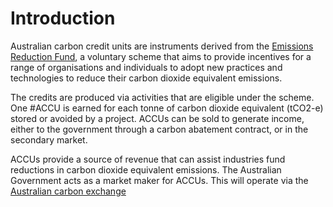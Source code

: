 # Introduction 
Australian carbon credit units are instruments derived from the [Emissions Reduction Fund](http://www.cleanenergyregulator.gov.au/ERF/About-the-Emissions-Reduction-Fund), a voluntary scheme that aims to provide incentives for a range of organisations and individuals to adopt new practices and technologies to reduce their carbon dioxide equivalent emissions.

The credits are produced via activities that are eligible under the scheme. One #ACCU is earned for each tonne of carbon dioxide equivalent (tCO2-e) stored or avoided by a project. ACCUs can be sold to generate income, either to the government through a carbon abatement contract, or in the secondary market.

ACCUs provide a source of revenue that can assist industries fund reductions in carbon dioxide equivalent emissions. The Australian Government acts as a market maker for ACCUs. This will operate via the [Australian carbon exchange](http://www.cleanenergyregulator.gov.au/Infohub/Markets/australian-carbon-exchange) 
